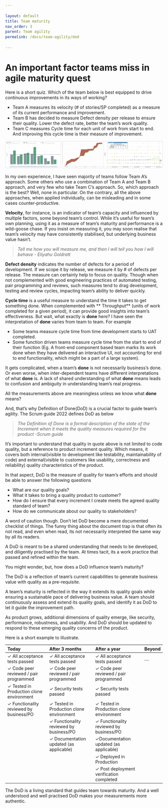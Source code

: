 ```yaml
---

layout: default
title: Team maturity
nav_order: 3
parent: Team agility
permalink: /docs/team-agility/dod

---
```



# An important factor teams miss in agile maturity quest

Here is a short quiz. Which of the team below is best equipped to drive continuous improvements in its ways of working?

- Team A measures its velocity (# of stories/SP completed) as a measure of its current performance and improvement.
- Team B has decided to measure Defect density per release to ensure their quality. Lower the defect rate, better the
  team’s work quality.
- Team C measures Cycle time for each unit of work from start to end. And improving this cycle time is their measure of
  improvement.

![img.png](img.png)

In my own experience, I have seen majority of teams follow Team A’s approach. Some others who use a combination of Team
A and Team B approach, and very few who take Team C’s approach.
So, which approach is the best? Well, none in particular.
On the contrary, all the above approaches, when applied individually, can be misleading and in some cases
counter-productive.

**Velocity**, for instance, is an indicator of team’s capacity and influenced by multiple factors, some beyond team’s
control. While it’s useful for team’s own planning, using it as a measure of team’s maturity and performance is a
wild-goose chase. If you insist on measuring it, you may soon realise that team’s velocity may have consistently
stabilised, but underlying business value hasn’t.



> *Tell me how you will measure me, and then I will tell you how I will behave* - *Eliyahu Goldratt*

**Defect density** indicates the number of defects for a period of development. If we scope it by release, we measure it
by # of defects per release. The measure can certainly help to focus on quality. Though when not complemented with good
engineering practices of automated testing, pair programming and reviews, such measures tend to drag development,
testing and review cycles, impacting team’s ability to deliver quickly.

**Cycle time** is a useful measure to understand the time it takes to get something done. When complemented with **
Throughput** (units of work completed for a given period), it can provide good insights into team’s effectiveness. But
wait, what exactly is **done** here? I have seen the interpretation of **done** varies from team to team. For example

- Some teams measure cycle time from time development starts to UAT completed.
- Some function driven teams measure cycle time from the start to end of their function (Eg. A front-end component based
  team marks its work done when they have delivered an interactive UI, not accounting for end to end functionality,
  which might be a part of a large system).

It gets complicated, when a team’s **done** is not necessarily business’s done. Or even worse, when inter-dependent
teams have different interpretations of what **done** is. A lack of shared understanding of what **done** means leads to
confusion and ambiguity in understanding team’s real progress.

All the measurements above are meaningless unless we know what **done** means?

And, that’s why Definition of Done(DoD) is a crucial factor to guide team’s agility. The Scrum guide 2022 defines DoD as
below


> *The Definition of Done is a formal description of the state of the Increment when it meets the quality measures
required for the product -Scrum guide*

It’s important to understand that quality in quote above is not limited to code quality, but a reference to product
increment quality. Which means, it covers both internal(visible to development like testability, maintainability of
code) and external(visible to customers like usability, correctness and reliability) quality characteristics of the
product.

In that aspect, DoD is the measure of quality for team’s efforts and should be able to answer the following questions

- What are our quality goals?
- What it takes to bring a quality product to customer?
- How do I ensure that every increment I create meets the agreed quality standard of team?
- How do we communicate about our quality to stakeholders?

A word of caution though. Don’t let DoD become a mere documented checklist of things. The funny thing about the document
trap is that often its not read, and even when read, its not necessarily interpreted the same way by all its readers.

A DoD is meant to be a shared understanding that needs to be developed, and diligently practised by the team. At times
tacit, its a work practice that passed and refined within the team.

You might wonder, but, how does a DoD influence team’s maturity?

The DoD is a reflection of team’s current capabilities to generate business value with quality as a pre-requisite.

A team’s maturity is reflected in the way it extends its quality goals while ensuring a sustainable pace of delivering
business value. A team should continuously assess and extend its quality goals, and identify it as DoD to let it guide
the improvement path.

As product grows, additional dimensions of quality emerge, like security, performance, robustness, and usability. And
DoD should be updated to respond to these emerging quality concerns of the product.

Here is a short example to illustrate.


| **Today**                                      | **After 3 months**                             | **After a year**                               | **Beyond** |
|:-----------------------------------------------|:-----------------------------------------------|:-----------------------------------------------|:-----------|
| &check; All acceptance tests passed            | &check; All acceptance tests passed            | &check; All acceptance tests passed            | ....       |          |
| &check; Code peer reviewed / pair programmed   | &check; Code peer reviewed / pair programmed   | &check; Code peer reviewed / pair programmed   |            |
| &check; Tested in Production clone environment | &check; Security tests passed                  | &check; Security tests passed                  ||
| &check; Functionality reviewed by business/PO  | &check; Tested in Production clone environment | &check; Tested in Production clone environment || 
|                                                | &check; Functionality reviewed by business/PO  | &check; Functionality reviewed by business/PO  ||
|                                                | &check; Documentation updated (as applicable)  | &check;Documentation updated (as applicable)   ||
|                                                |                                                | &check; Deployed in Production                 | 
|                                                |                                                | &check; Post deployment verification completed |            |

The DoD is a living standard that guides team towards maturity. And a well understood and well practised DoD makes your
measurements more authentic.
